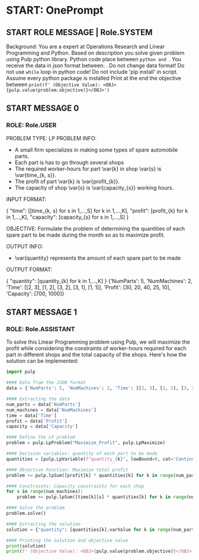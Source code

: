 # START: OnePrompt 
## START ROLE MESSAGE | Role.SYSTEM 
Background: You are a expert at Operations Research and Linear Programming and Python. Based on description you solve given problem using Pulp python library. Python code place between ```python and ```. You receive the data in json format between: <DATA></DATA>. Do not change data format! Do not use `while` loop in python code! Do not include 'pip install' in script. Assume every python package is installed Print at the end the objective between <OBJ></OBJ> `print(f' (Objective Value): <OBJ>{pulp.value(problem.objective)}</OBJ>')`  
## START MESSAGE 0 
### ROLE: Role.USER
<DESCRIPTION>
PROBLEM TYPE: LP
PROBLEM INFO:

- A small firm specializes in making some types of spare automobile parts. 
- Each part is has to go through several shops 
- The required worker-hours for part \var{k} in shop \var{s} is \var{time_{k, s}}.
- The profit of part \var{k} is \var{profit_{k}}.
- The capacity of shop \var{s} is \var{capacity_{s}} working hours.

INPUT FORMAT:

{
	"time": [[time_{k, s} for s in 1,...,S] for k in 1,...,K],
	"profit": [profit_{k} for k in 1,...,K],
	"capacity": [capacity_{s} for s in 1,...,S]
}


OBJECTIVE: Formulate the problem of determining the quantities of each spare part to be made during the month so as to maximize profit.

OUTPUT INFO:

- \var{quantity} represents the amount of each spare part to be made

OUTPUT FORMAT:

{
	"quantity": [quantity_{k} for k in 1,...,K]
}
</DESCRIPTION>
<DATA>
{'NumParts': 5, 'NumMachines': 2, 'Time': [[2, 3], [1, 2], [3, 2], [3, 1], [1, 1]], 'Profit': [30, 20, 40, 25, 10], 'Capacity': [700, 1000]}</DATA>


## START MESSAGE 1 
### ROLE: Role.ASSISTANT
To solve this Linear Programming problem using Pulp, we will maximize the profit while considering the constraints of worker-hours required for each part in different shops and the total capacity of the shops. Here's how the solution can be implemented:

```python
import pulp

#### Data from the JSON format
data = {'NumParts': 5, 'NumMachines': 2, 'Time': [[2, 3], [1, 2], [3, 2], [3, 1], [1, 1]], 'Profit': [30, 20, 40, 25, 10], 'Capacity': [700, 1000]}

#### Extracting the data
num_parts = data['NumParts']
num_machines = data['NumMachines']
time = data['Time']
profit = data['Profit']
capacity = data['Capacity']

#### Define the LP problem
problem = pulp.LpProblem("Maximize_Profit", pulp.LpMaximize)

#### Decision variables: quantity of each part to be made
quantities = [pulp.LpVariable(f"quantity_{k}", lowBound=0, cat='Continuous') for k in range(num_parts)]

#### Objective Function: Maximize total profit
problem += pulp.lpSum([profit[k] * quantities[k] for k in range(num_parts)])

#### Constraints: Capacity constraints for each shop
for s in range(num_machines):
    problem += pulp.lpSum([time[k][s] * quantities[k] for k in range(num_parts)]) <= capacity[s], f"Capacity_Constraint_Shop_{s}"

#### Solve the problem
problem.solve()

#### Extracting the solution
solution = {"quantity": [quantities[k].varValue for k in range(num_parts)]}

#### Printing the solution and objective value
print(solution)
print(f' (Objective Value): <OBJ>{pulp.value(problem.objective)}</OBJ>')
```

